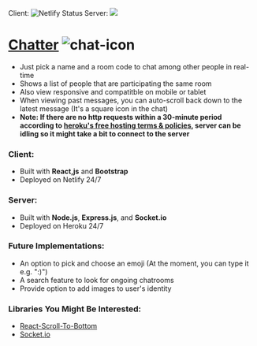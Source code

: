 ﻿
Client: 
 ![Netlify Status](https://api.netlify.com/api/v1/badges/a442bba1-2ddc-40d9-b96d-09733110a712/deploy-status)
Server: 
<img src="https://heroku-badge.herokuapp.com/?app=jengworks-chat-app">
# [Chatter](https://jengworks-chat.netlify.app/)         ![chat-icon](https://raw.githubusercontent.com/Jengworks/React-Web-Chat-App/master/client/public/favicon.ico)

* Just pick a name and a room code to chat among other people in real-time
* Shows a list of people that are participating the same room
* Also view responsive and compatitble on mobile or tablet
* When viewing past messages, you can auto-scroll back down to the latest message (It's a square icon in the chat)
* **Note: If there are no http requests within a 30-minute period according to [heroku's free hosting terms & policies](https://devcenter.heroku.com/articles/free-dyno-hours), server can be idling so it might take a bit to connect to the server**

### Client: 
* Built with **React,js** and **Bootstrap**
* Deployed on Netlify 24/7
### Server:
* Built with **Node.js**, **Express.js**, and **Socket<span>.</span>io**
* Deployed on Heroku 24/7

### Future Implementations:
* An option to pick and choose an emoji (At the moment, you can type it e.g. ":)")
* A search feature to look for ongoing chatrooms
* Provide option to add images to user's identity

### Libraries You Might Be Interested:
* [React-Scroll-To-Bottom](https://www.npmjs.com/package/react-scroll-to-bottom)
* [Socket<span>.</span>io](https://socket.io/)



